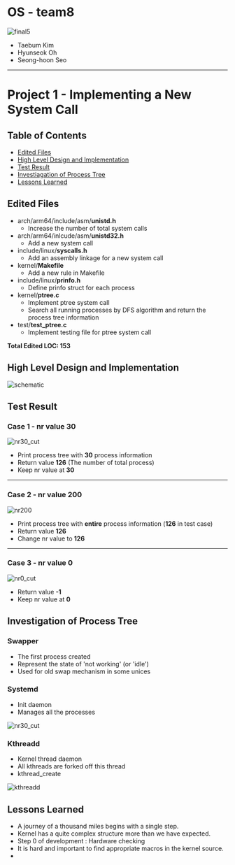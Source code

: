 # OS - team8
![final5](https://user-images.githubusercontent.com/25524539/54601604-c7cfd080-4a82-11e9-81fd-bd870b4ff151.png)
- Taebum Kim
- Hyunseok Oh
- Seong-hoon Seo

---

# Project 1 - Implementing a New System Call
## Table of Contents
- [Edited Files](#edited-files)
- [High Level Design and Implementation](#high-level-design-and-implementation)
- [Test Result](#test-result)
- [Investiagation of Process Tree](#investigation-of-process-tree)
- [Lessons Learned](#lessons-learned)

## Edited Files
- arch/arm64/include/asm/**unistd.h**
  - Increase the number of total system calls
- arch/arm64/inlcude/asm/**unistd32.h**
  - Add a new system call
- include/linux/**syscalls.h**
  - Add an assembly linkage for a new system call 
- kernel/**Makefile**
  - Add a new rule in Makefile
- include/linux/**prinfo.h**
  - Define prinfo struct for each process
- kernel/**ptree.c**
  - Implement ptree system call
  - Search all running processes by DFS algorithm and return the process tree information
- test/**test_ptree.c**
  - Implement testing file for ptree system call
  
**Total Edited LOC: 153**

## High Level Design and Implementation
![schematic](https://user-images.githubusercontent.com/25524539/54747238-ae10c380-4c11-11e9-836d-63085b9e61bb.png)


## Test Result
### Case 1 - nr value 30
![nr30_cut](https://user-images.githubusercontent.com/25524539/54807604-1c608f00-4cc1-11e9-9afc-a9c6bb8877ce.png)

- Print process tree with **30** process information
- Return value **126** (The number of total process)
- Keep nr value at **30**

---

### Case 2 - nr value 200
![nr200](https://user-images.githubusercontent.com/25524539/54807416-862c6900-4cc0-11e9-9d94-29ec3c14814a.png)

- Print process tree with **entire** process information (**126** in test case)
- Return value **126**
- Change nr value to **126**

---

### Case 3 - nr value 0
![nr0_cut](https://user-images.githubusercontent.com/25524539/54807603-1bc7f880-4cc1-11e9-87fa-4b4df71b49dd.png)

- Return value **-1**
- Keep nr value at **0**


## Investigation of Process Tree
### Swapper
- The first process created
- Represent the state of 'not working' (or 'idle')
- Used for old swap mechanism in some unices

### Systemd
- Init daemon
- Manages all the processes

![nr30_cut](https://user-images.githubusercontent.com/25524539/54807604-1c608f00-4cc1-11e9-9afc-a9c6bb8877ce.png)


### Kthreadd
- Kernel thread daemon
- All kthreads are forked off this thread
- kthread_create

![kthreadd](https://user-images.githubusercontent.com/25524539/54807418-862c6900-4cc0-11e9-85d4-b1f8699653fa.png)


## Lessons Learned
- A journey of a thousand miles begins with a single step.
- Kernel has a quite complex structure more than we have expected.
- Step 0 of development : Hardware checking
- It is hard and important to find appropriate macros in the kernel source.
- 
